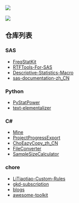 <p align="left">
    <a href="https://github.com/snoopy1866/snoopy1866">
        <img align="center" src="https://github-readme-stats.vercel.app/api?username=snoopy1866&show_icons=true&theme=transparent&show=reviews,discussions_started,discussions_answered,prs_merged,prs_merged_percentage&number_format=long&count_private=true&include_all_commits=true">
    </a>
    <br>
    <br>
    <a href="https://github.com/snoopy1866/snoopy1866">
        <img align="center" src="https://github-readme-stats.vercel.app/api/top-langs/?username=snoopy1866&theme=transparent&layout=compact&card_width=467">
    </a>
</p>

## 仓库列表

### SAS

- [FreqStatKit](https://github.com/Snoopy1866/FreqStatKit)
- [RTFTools-For-SAS](https://github.com/Snoopy1866/RTFTools-For-SAS)
- [Descriptive-Statistics-Macro](https://github.com/Snoopy1866/Descriptive-Statistics-Macro)
- [sas-documentation-zh_CN](https://github.com/Snoopy1866/sas-documentation-zh_CN)

### Python

- [PyStatPower](https://github.com/PyStatPower/PyStatPower)
- [text-elementalizer](https://github.com/Snoopy1866/text-elementalizer)

### C#

- [Mine](https://github.com/Snoopy1866/Mine)
- [ProjectProgressExport](https://github.com/Snoopy1866/ProjectProgressExport)
- [ChoEazyCopy_zh_CN](https://github.com/Snoopy1866/ChoEazyCopy_zh_CN)
- [FileConverter](https://github.com/Snoopy1866/FileConverter)
- [SampleSizeCalculator](https://github.com/Snoopy1866/SampleSizeCalculator)

### chore

- [LiTiaotiao-Custom-Rules](https://github.com/Snoopy1866/LiTiaotiao-Custom-Rules)
- [gkd-subscription](https://github.com/gkd-sub-repo/114514_subscription)
- [blogs](https://github.com/Snoopy1866/blogs)
- [awesome-toolkit](https://github.com/Snoopy1866/awesome-toolkit)
